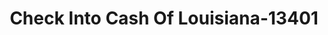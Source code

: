 ---
f_zip-code: 71291
f_state-code: LA
title: Check Into Cash Of Louisiana-13401
f_phone: 318-324-9559
f_city-only: Monroe
f_address: 203 Blanchard Street Ste D West Monroe
f_location-unique-id: '13401'
slug: check-into-cash-of-louisiana-13401
updated-on: '2024-05-30T13:46:58.046Z'
created-on: '2024-05-30T13:36:59.803Z'
published-on: '2024-05-30T13:54:32.469Z'
f_city-state: cms/city/monroe-la.md
f_company: cms/company/check-into-cash-of-louisiana.md
f_state: cms/state/louisiana.md
layout: '[payday-loan].html'
tags: payday-loan
---